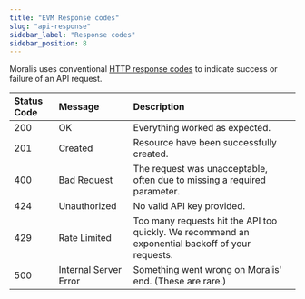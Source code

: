 ```yaml
---
title: "EVM Response codes"
slug: "api-response"
sidebar_label: "Response codes"
sidebar_position: 8
---
```


Moralis uses conventional [HTTP response codes](https://developer.mozilla.org/en-US/docs/Web/HTTP/Status) to indicate success or failure of an API request.

| Status Code | Message               | Description                                                                                      |
| :---------- | :-------------------- | :----------------------------------------------------------------------------------------------- |
| 200         | OK                    | Everything worked as expected.                                                                   |
| 201         | Created               | Resource have been successfully created.                                                         |
| 400         | Bad Request           | The request was unacceptable, often due to missing a required parameter.                         |
| 424         | Unauthorized          | No valid API key provided.                                                                       |
| 429         | Rate Limited          | Too many requests hit the API too quickly. We recommend an exponential backoff of your requests. |
| 500         | Internal Server Error | Something went wrong on Moralis' end. (These are rare.)                                          |
